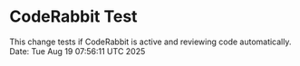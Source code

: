 # CodeRabbit Test
This change tests if CodeRabbit is active and reviewing code automatically.
Date: Tue Aug 19 07:56:11 UTC 2025

